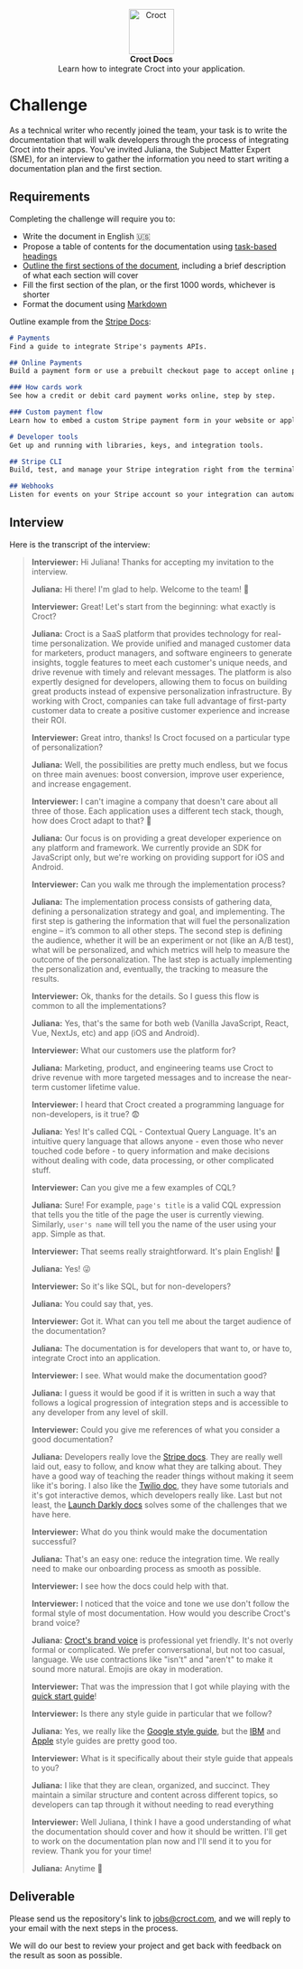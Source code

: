 <p align="center">
    <a href="https://croct.com">
      <img src="https://cdn.croct.io/brand/logo/repo-icon-green.svg" alt="Croct" height="80"/>
    </a>
    <br />
    <strong>Croct Docs</strong>
    <br />
    Learn how to integrate Croct into your application.
</p>

# Challenge

As a technical writer who recently joined the team, your task is to write the documentation that will walk developers
through the process of integrating Croct into their apps. You've invited Juliana, the Subject Matter Expert (SME),
for an interview to gather the information you need to start writing a documentation plan and the first section.

## Requirements

Completing the challenge will require you to:

- Write the document in English 🇺🇸
- Propose a table of contents for the documentation using [task-based headings](https://developers.google.com/tech-writing/two/large-docs#prefer_task-based_headings)
- [Outline the first sections of the document](https://developers.google.com/tech-writing/two/large-docs#outline_a_document), including a brief description of what each section will cover
- Fill the first section of the plan, or the first 1000 words, whichever is shorter
- Format the document using [Markdown](https://en.wikipedia.org/wiki/Markdown)

Outline example from the [Stripe Docs](https://stripe.com/docs):

```markdown
# Payments
Find a guide to integrate Stripe's payments APIs.

## Online Payments
Build a payment form or use a prebuilt checkout page to accept online payments.

### How cards work
See how a credit or debit card payment works online, step by step.

### Custom payment flow
Learn how to embed a custom Stripe payment form in your website or application.

# Developer tools
Get up and running with libraries, keys, and integration tools.

## Stripe CLI
Build, test, and manage your Stripe integration right from the terminal.

## Webhooks
Listen for events on your Stripe account so your integration can automatically trigger reactions.
```

## Interview

Here is the transcript of the interview:

> **Interviewer:** Hi Juliana! Thanks for accepting my invitation to the interview.
>
> **Juliana:** Hi there! I'm glad to help. Welcome to the team! 🙂
>
> **Interviewer:** Great! Let's start from the beginning: what exactly is Croct?
>
> **Juliana:** Croct is a SaaS platform that provides technology for real-time personalization. We provide unified and managed customer data for marketers, product managers, and software engineers to generate insights, toggle features to meet each customer's unique needs, and drive revenue with timely and relevant messages. The platform is also expertly designed for developers, allowing them to focus on building great products instead of expensive personalization infrastructure. By working with Croct, companies can take full advantage of first-party customer data to create a positive customer experience and increase their ROI.
>
> **Interviewer:** Great intro, thanks! Is Croct focused on a particular type of personalization?
>
> **Juliana:** Well, the possibilities are pretty much endless, but we focus on three main avenues: boost conversion, improve user experience, and increase engagement.
>
> **Interviewer:** I can't imagine a company that doesn't care about all three of those. Each application uses a different tech stack, though, how does Croct adapt to that? 🤔
>
>
> **Juliana:** Our focus is on providing a great developer experience on any platform and framework. We currently provide an SDK for JavaScript only, but we're working on providing support for iOS and Android.
>
> **Interviewer:** Can you walk me through the implementation process?
>
> **Juliana:** The implementation process consists of gathering data, defining a personalization strategy and goal, and implementing. The first step is gathering the information that will fuel the personalization engine – it’s common to all other steps. The second step is defining the audience, whether it will be an experiment or not (like an A/B test), what will be personalized, and which metrics will help to measure the outcome of the personalization. The last step is actually implementing the personalization and, eventually, the tracking to measure the results.
>
> **Interviewer:** Ok, thanks for the details. So I guess this flow is common to all the implementations?
>
> **Juliana:** Yes, that's the same for both web (Vanilla JavaScript, React, Vue, NextJs, etc) and app (iOS and Android).
>
> **Interviewer:** What our customers use the platform for?
>
> **Juliana:** Marketing, product, and engineering teams use Croct to drive revenue with more targeted messages and to increase the near-term customer lifetime value.
>
> **Interviewer:** I heard that Croct created a programming language for non-developers, is it true? 😨
>
> **Juliana:** Yes! It's called CQL - Contextual Query Language. It's an intuitive query language that allows anyone - even those who never touched code before - to query information and make decisions without dealing with code, data processing, or other complicated stuff.
>
> **Interviewer:** Can you give me a few examples of CQL?
>
> **Juliana:** Sure! For example, `page's title` is a valid CQL expression that tells you the title of the page the user is currently viewing. Similarly, `user's name` will tell you the name of the user using your app. Simple as that.
>
> **Interviewer:** That seems really straightforward. It's plain English! 🤩
>
> **Juliana:** Yes! 😜
>
> **Interviewer:** So it's like SQL, but for non-developers?
>
> **Juliana:** You could say that, yes.
>
> **Interviewer:** Got it. What can you tell me about the target audience of the documentation?
>
> **Juliana:** The documentation is for developers that want to, or have to, integrate Croct into an application.
>
> **Interviewer:** I see. What would make the documentation good?
>
> **Juliana:** I guess it would be good if it is written in such a way that follows a logical progression of integration steps and is accessible to any developer from any level of skill.
>
> **Interviewer:** Could you give me references of what you consider a good documentation?
>
> **Juliana:** Developers really love the [Stripe docs](https://stripe.com/docs). They are really well laid out, easy to follow, and know what they are talking about. They have a good way of teaching the reader things without making it seem like it's boring. I also like the [Twilio doc](https://www.twilio.com/docs), they have some tutorials and it's got interactive demos, which developers really like. Last but not least, the [Launch Darkly docs](https://docs.launchdarkly.com/home/getting-started) solves some of the challenges that we have here.
>
> **Interviewer:** What do you think would make the documentation successful?
>
> **Juliana:** That's an easy one: reduce the integration time. We really need to make our onboarding process as smooth as possible.
>
> **Interviewer:** I see how the docs could help with that.
>
> **Interviewer:** I noticed that the voice and tone we use don't follow the formal style of most documentation. How would you describe Croct's brand voice?
>
> **Juliana:** [Croct's brand voice](https://croct.link/brand-voice) is professional yet friendly. It's not overly formal or complicated. We prefer conversational, but not too casual, language. We use contractions like "isn't" and "aren't" to make it sound more natural. Emojis are okay in moderation.
>
> **Interviewer:** That was the impression that I got while playing with the [quick start guide](https://github.com/croct-tech/plug-js/blob/master/docs/quick-start.md)!
>
> **Interviewer:** Is there any style guide in particular that we follow?
>
> **Juliana:** Yes, we really like the [Google style guide](https://developers.google.com/style), but the [IBM](https://www.ibm.com/developerworks/library/styleguidelines/index.html) and [Apple](https://help.apple.com/applestyleguide/) style guides are pretty good too.
>
> **Interviewer:** What is it specifically about their style guide that appeals to you?
>
> **Juliana:** I like that they are clean, organized, and succinct. They maintain a similar structure and content across different topics, so developers can tap through it without needing to read everything
>
> **Interviewer:** Well Juliana, I think I have a good understanding of what the documentation should cover and how it should be written. I'll get to work on the documentation plan now and I'll send it to you for review. Thank you for your time!
>
> **Juliana:** Anytime 🙂

## Deliverable

Please send us the repository's link to jobs@croct.com, and we will reply to your email with the next steps in the process.

We will do our best to review your project and get back with feedback on the result as soon as possible.